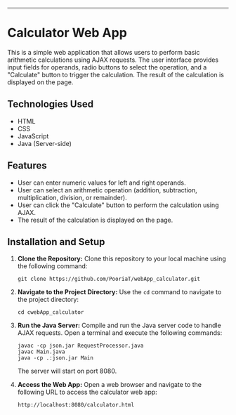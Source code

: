 ---

# Calculator Web App

This is a simple web application that allows users to perform basic arithmetic calculations using AJAX requests. The user interface provides input fields for operands, radio buttons to select the operation, and a "Calculate" button to trigger the calculation. The result of the calculation is displayed on the page.

## Technologies Used

- HTML
- CSS
- JavaScript
- Java (Server-side)

## Features

- User can enter numeric values for left and right operands.
- User can select an arithmetic operation (addition, subtraction, multiplication, division, or remainder).
- User can click the "Calculate" button to perform the calculation using AJAX.
- The result of the calculation is displayed on the page.

## Installation and Setup

1. **Clone the Repository:** Clone this repository to your local machine using the following command:

   ```
   git clone https://github.com/PooriaT/webApp_calculator.git
   ```

2. **Navigate to the Project Directory:** Use the `cd` command to navigate to the project directory:

   ```
   cd cwebApp_calculator
   ```

3. **Run the Java Server:** Compile and run the Java server code to handle AJAX requests. Open a terminal and execute the following commands:

   ```
   javac -cp json.jar RequestProcessor.java
   javac Main.java
   java -cp .:json.jar Main
   ```

   The server will start on port 8080.

4. **Access the Web App:** Open a web browser and navigate to the following URL to access the calculator web app:

   ```
   http://localhost:8080/calculator.html
   ```
